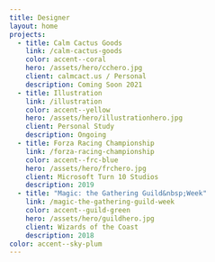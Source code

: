 ```yaml
---
title: Designer
layout: home
projects:
  - title: Calm Cactus Goods
    link: /calm-cactus-goods
    color: accent--coral
    hero: /assets/hero/cchero.jpg
    client: calmcact.us / Personal
    description: Coming Soon 2021
  - title: Illustration
    link: /illustration
    color: accent--yellow
    hero: /assets/hero/illustrationhero.jpg
    client: Personal Study
    description: Ongoing
  - title: Forza Racing Championship
    link: /forza-racing-championship
    color: accent--frc-blue
    hero: /assets/hero/frchero.jpg
    client: Microsoft Turn 10 Studios
    description: 2019
  - title: "Magic: the Gathering Guild&nbsp;Week"
    link: /magic-the-gathering-guild-week
    color: accent--guild-green
    hero: /assets/hero/guildhero.jpg
    client: Wizards of the Coast
    description: 2018
color: accent--sky-plum
---
```



